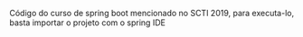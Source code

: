 Código do curso de spring boot mencionado no SCTI 2019, para executa-lo, basta importar o projeto com o spring IDE
